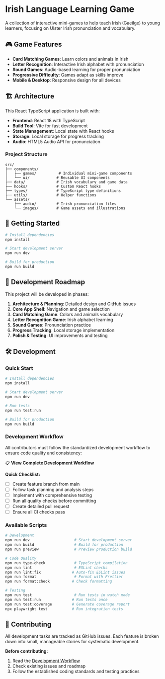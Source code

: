 # Irish Language Learning Game

A collection of interactive mini-games to help teach Irish (Gaeilge) to young learners, focusing on Ulster Irish pronunciation and vocabulary.

## 🎮 Game Features

- **Card Matching Games**: Learn colors and animals in Irish
- **Letter Recognition**: Interactive Irish alphabet with pronunciation
- **Sound Games**: Audio-based learning for proper pronunciation
- **Progressive Difficulty**: Games adapt as skills improve
- **Mobile & Desktop**: Responsive design for all devices

## 🏗️ Architecture

This React TypeScript application is built with:

- **Frontend**: React 18 with TypeScript
- **Build Tool**: Vite for fast development
- **State Management**: Local state with React hooks
- **Storage**: Local storage for progress tracking
- **Audio**: HTML5 Audio API for pronunciation

### Project Structure

```
src/
├── components/
│   ├── games/          # Individual mini-game components
│   └── ui/            # Reusable UI components
├── data/              # Irish vocabulary and game data
├── hooks/             # Custom React hooks
├── types/             # TypeScript type definitions
├── utils/             # Helper functions
└── assets/
    ├── audio/         # Irish pronunciation files
    └── images/        # Game assets and illustrations
```

## 🚀 Getting Started

```bash
# Install dependencies
npm install

# Start development server
npm run dev

# Build for production
npm run build
```

## 🎯 Development Roadmap

This project will be developed in phases:

1. **Architecture & Planning**: Detailed design and GitHub issues
2. **Core App Shell**: Navigation and game selection
3. **Card Matching Game**: Colors and animals vocabulary
4. **Letter Recognition Game**: Irish alphabet learning
5. **Sound Games**: Pronunciation practice
6. **Progress Tracking**: Local storage implementation
7. **Polish & Testing**: UI improvements and testing

## 🛠️ Development

### Quick Start

```bash
# Install dependencies
npm install

# Start development server
npm run dev

# Run tests
npm run test:run

# Build for production
npm run build
```

### Development Workflow

All contributors must follow the standardized development workflow to ensure code quality and consistency:

📋 **[View Complete Development Workflow](docs/DEVELOPMENT_WORKFLOW.md)**

**Quick Checklist:**

- [ ] Create feature branch from main
- [ ] Follow task planning and analysis steps
- [ ] Implement with comprehensive testing
- [ ] Run all quality checks before committing
- [ ] Create detailed pull request
- [ ] Ensure all CI checks pass

### Available Scripts

```bash
# Development
npm run dev                    # Start development server
npm run build                  # Build for production
npm run preview                # Preview production build

# Code Quality
npm run type-check             # TypeScript compilation
npm run lint                   # ESLint checks
npm run lint:fix              # Auto-fix ESLint issues
npm run format                 # Format with Prettier
npm run format:check          # Check formatting

# Testing
npm run test                   # Run tests in watch mode
npm run test:run              # Run tests once
npm run test:coverage         # Generate coverage report
npx playwright test           # Run integration tests
```

## 📝 Contributing

All development tasks are tracked as GitHub issues. Each feature is broken down into small, manageable stories for systematic development.

**Before contributing:**

1. Read the [Development Workflow](docs/DEVELOPMENT_WORKFLOW.md)
2. Check existing issues and roadmap
3. Follow the established coding standards and testing practices
